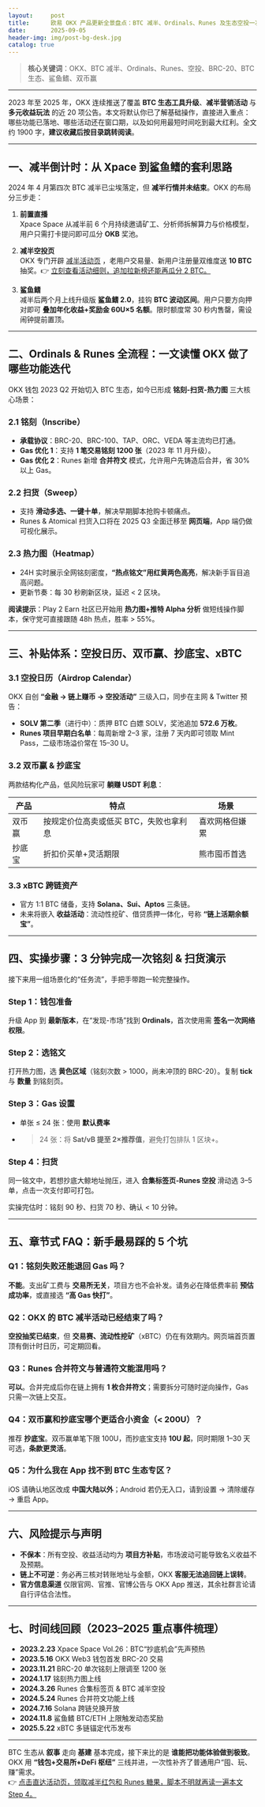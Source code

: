 ```yaml
---
layout:     post
title:      欧易 OKX 产品更新全景盘点：BTC 减半、Ordinals、Runes 及生态空投一次看懂
date:       2025-09-05
header-img: img/post-bg-desk.jpg
catalog: true
---
```


> **核心关键词**：OKX、BTC 减半、Ordinals、Runes、空投、BRC-20、BTC 生态、鲨鱼鳍、双币赢

---

2023 年至 2025 年，OKX 连续推送了覆盖 **BTC 生态工具升级**、**减半营销活动** 与 **多元收益玩法** 的近 20 项公告。本文将默认你已了解基础操作，直接进入重点：哪些功能已落地、哪些活动还在窗口期，以及如何用最短时间吃到最大红利。全文约 1900 字，**建议收藏后按目录跳转阅读**。

---

## 一、减半倒计时：从 Xpace 到鲨鱼鳍的套利思路

2024 年 4 月第四次 BTC 减半已尘埃落定，但 **减半行情并未结束**。OKX 的布局分三步走：

1. **前置直播**  
   Xpace Space 从减半前 6 个月持续邀请矿工、分析师拆解算力与价格模型，用户只需打卡提问即可瓜分 **OKB** 奖池。

2. **减半空投页**  
   OKX 专门开辟 [减半活动页](https://okxdog.com/) ，老用户交易量、新用户注册量双维度送 **10 BTC** 抽奖。👉 [立刻查看活动细则，追加拉新榜还能再瓜分 2 BTC。](https://okxdog.com/)

3. **鲨鱼鳍**  
   减半后两个月上线升级版 **鲨鱼鳍 2.0**，挂钩 **BTC 波动区间**。用户只要方向押对即可 **叠加年化收益+奖励金 60U×5 名额**。限时额度常 30 秒内售罄，需设闹钟提前置顶。

---

## 二、Ordinals & Runes 全流程：一文读懂 OKX 做了哪些功能迭代

OKX 钱包 2023 Q2 开始切入 BTC 生态，如今已形成 **铭刻-扫货-热力图** 三大核心场景：

### 2.1 铭刻（Inscribe）
- **承载协议**：BRC-20、BRC-100、TAP、ORC、VEDA 等主流均已打通。
- **Gas 优化 1**：支持 **1 笔交易铭刻 1200 张**（2023 年 11 月升级）。  
- **Gas 优化 2**：Runes 新增 **合并符文** 模式，允许用户先铸造后合并，省 30% 以上 Gas。

### 2.2 扫货（Sweep）
- 支持 **滑动多选、一键十单**，解决早期脚本抢购卡顿痛点。  
- Runes & Atomical 扫货入口将在 2025 Q3 全面迁移至 **网页端**，App 端仍做可视化展示。

### 2.3 热力图（Heatmap）
- 24H 实时展示全网铭刻密度，**“热点铭文”用红黄两色高亮**，解决新手盲目追高问题。  
- 更新节奏：每 30 秒刷新区块，延迟 < 2 区块。

**阅读提示**：Play 2 Earn 社区已开始用 **热力图+推特 Alpha 分析** 做短线操作脚本，保守党可直接跟随 48h 热点，胜率 > 55%。

---

## 三、补贴体系：空投日历、双币赢、抄底宝、xBTC

### 3.1 空投日历（Airdrop Calendar）
OKX 自创 **“金融 → 链上赚币 → 空投活动”** 三级入口，同步在主网 & Twitter 预告：

- **SOLV 第二季**（进行中）：质押 BTC 白嫖 SOLV，奖池追加 **572.6 万枚**。  
- **Runes 项目早期白名单**：每周新增 2–3 家，注册 7 天内即可领取 Mint Pass，二级市场溢价常在 15–30 U。

### 3.2 双币赢 & 抄底宝
两款结构化产品，低风险玩家可 **躺赚 USDT 利息**：

| 产品 | 特点 | 场景 |
|---|---|---|
| 双币赢 | 按规定价位高卖或低买 BTC，失败也拿利息 | 喜欢网格但嫌累 |
| 抄底宝 | 折扣价买单+灵活期限 | 熊市囤币首选 |

### 3.3 xBTC 跨链资产
- 官方 1:1 BTC 储备，支持 **Solana、Sui、Aptos** 三条链。  
- 未来将嵌入 **收益活动**：流动性挖矿、借贷质押一体化，号称 **“链上活期余额宝”**。

---

## 四、实操步骤：3 分钟完成一次铭刻 & 扫货演示

接下来用一组场景化的“任务流”，手把手带跑一轮完整操作。

### Step 1：钱包准备  
升级 App 到 **最新版本**，在“发现-市场”找到 **Ordinals**，首次使用需 **签名一次网络权限**。

### Step 2：选铭文  
打开热力图，选 **黄色区域**（铭刻次数 > 1000，尚未冲顶的 BRC-20）。复制 **tick** 与 **数量** 到铭刻页。

### Step 3：Gas 设置  
- 单张 ≤ 24 张：使用 **默认费率**  
- > 24 张：将 **Sat/vB 提至 2×推荐值**，避免打包排队 1 区块+。

### Step 4：扫货  
同一铭文中，若想抄底大鲸地址抛压，进入 **合集标签页-Runes 空投** 滑动选 3–5 单，点击一次支付即可打包。

实操完估时：铭刻 90 秒、扫货 70 秒、确认 < 10 分钟。

---

## 五、章节式 FAQ：新手最易踩的 5 个坑

### Q1：铭刻失败还能退回 Gas 吗？
**不能**。支出矿工费与 **交易所无关**，项目方也不会补发。请务必在降低费率前 **预估成功率**，或直接选 **“高 Gas 快打”**。

### Q2：OKX 的 BTC 减半活动已经结束了吗？
**空投抽奖已结束**，但 **交易赛、流动性挖矿**（xBTC）仍在有效期内。网页端首页置顶有倒计时日历，可定期回看。

### Q3：Runes 合并符文与普通符文能混用吗？
**可以**。合并完成后你在链上拥有 **1 枚合并符文**；需要拆分可随时逆向操作，Gas 只需一次链上交互。

### Q4：双币赢和抄底宝哪个更适合小资金（< 200U）？
推荐 **抄底宝**。双币赢单笔下限 100U，而抄底宝支持 **10U 起**，同时期限 1–30 天可选，**条款更灵活**。

### Q5：为什么我在 App 找不到 BTC 生态专区？
iOS 请确认地区改成 **中国大陆以外**；Android 若仍无入口，请到设置 → 清除缓存 → 重启 App。

---

## 六、风险提示与声明

- **不保本**：所有空投、收益活动均为 **项目方补贴**，市场波动可能导致名义收益不及预期。  
- **链上不可逆**：务必再三核对转账地址与金额，OKX **客服无法追回链上误转**。  
- **官方信息渠道** 仅限官网、官推、官博公告与 OKX App 推送，其余社群言论请自行评估合法性。

---

## 七、时间线回顾（2023–2025 重点事件梳理）

- **2023.2.23**  Xpace Space Vol.26：BTC“抄底机会”先声预热  
- **2023.5.16**  OKX Web3 钱包首发 BRC-20 交易  
- **2023.11.21**  BRC-20 单次铭刻上限调至 1200 张  
- **2024.1.17**  铭刻热力图上线  
- **2024.3.26**  Runes 合集标签页 & BTC 减半空投  
- **2024.5.24**  Runes 合并符文功能上线  
- **2024.7.16**  Solana 跨链兑换开放  
- **2024.11.8**  鲨鱼鳍 BTC/ETH 上限触发动态奖励  
- **2025.5.22**  xBTC 多链锚定代币发布

---

BTC 生态从 **叙事** 走向 **基建** 基本完成，接下来比的是 **谁能把功能体验做到极致**。OKX 用 **“钱包+交易所+DeFi 枢纽”** 三线并进，一次性补齐了普通用户“囤、玩、赚”需求。  
👉 [点击直达活动页，领取减半红包和 Runes 糖果，脚本不明就再读一遍本文 Step 4。](https://okxdog.com/)